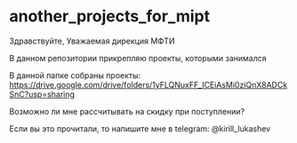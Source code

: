 # another_projects_for_mipt

Здравствуйте, Уважаемая дирекция МФТИ  

В данном репозитории прикрепляю проекты, которыми занимался  

В данной папке собраны проекты: https://drive.google.com/drive/folders/1yFLQNuxFF_ICEiAsMi0ziQnX8ADCkSnC?usp=sharing  

Возможно ли мне рассчитывать на скидку при поступлении?  

Если вы это прочитали, то напишите мне в telegram: @kirill_lukashev
